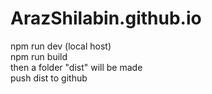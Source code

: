 # ArazShilabin.github.io
npm run dev  (local host) <br>
npm run build <br>
then a folder "dist" will be made <br>
push dist to github <br>

